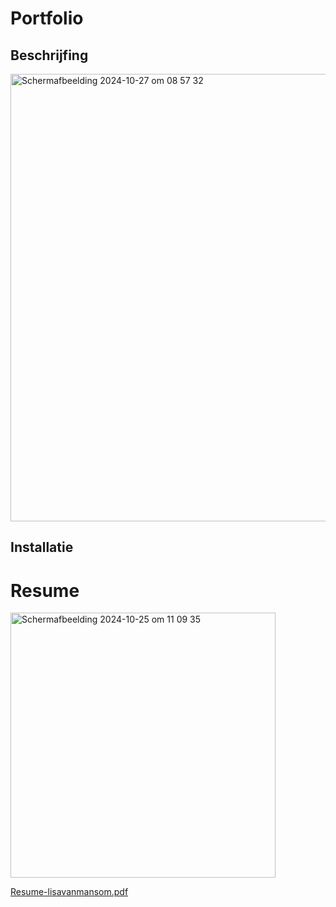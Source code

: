 # Portfolio

## Beschrijfing

<img width="716" alt="Scherm­afbeelding 2024-10-27 om 08 57 32" src="https://github.com/user-attachments/assets/a72fbcbe-db3f-4230-80c4-6a4e9c70404b">

## Installatie

# Resume

<img width="424" alt="Scherm­afbeelding 2024-10-25 om 11 09 35" src="https://github.com/user-attachments/assets/1d7454af-b577-4366-82b3-dfb26e8e4fbd">


[Resume-lisavanmansom.pdf](https://github.com/user-attachments/files/17519525/Resume-lisavanmansom.pdf)
